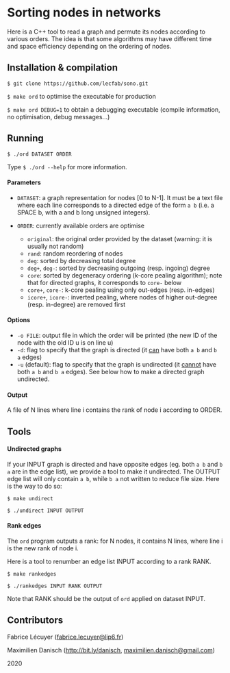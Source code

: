 # Sorting nodes in networks

Here is a C++ tool to read a graph and permute its nodes according to various orders. The idea is that some algorithms may have different time and space efficiency depending on the ordering of nodes.


## Installation & compilation
`$ git clone https://github.com/lecfab/sono.git`

`$ make ord` to optimise the executable for production

`$ make ord DEBUG=1` to obtain a debugging executable (compile information, no optimisation, debug messages...)

## Running

`$ ./ord DATASET ORDER`

Type `$ ./ord --help` for more information.


#### Parameters
-   `DATASET`: a graph representation for nodes [0 to N-1]. It must be a text file where each line corresponds to a directed edge of the form `a b` (i.e. a SPACE b, with a and b long unsigned integers).

-   `ORDER`: currently available orders are optimise

    -   `original`:   the original order provided by the dataset (warning: it is usually not random)
    -   `rand`: random reordering of nodes
    -   `deg`:  sorted by decreasing total degree
    -   `deg+`, `deg-`: sorted by decreasing outgoing (resp. ingoing) degree
    -   `core`: sorted by degeneracy ordering (k-core pealing algorithm); note that for directed graphs, it corresponds to `core-` below
    -   `core+`, `core-`: k-core pealing using only out-edges (resp. in-edges)
    -   `icore+`, `icore-`: inverted pealing, where nodes of higher out-degree (resp. in-degree) are removed first

#### Options
-   `-o FILE`: output file in which the order will be printed (the new ID of the node with the old ID u is on line u)
-   `-d`: flag to specify that the graph is directed (it <u>can</u> have both `a b` and `b a` edges)
-   `-u` (default): flag to specify that the graph is undirected (it <u>cannot</u> have both `a b` and `b a` edges). See below how to make a directed graph undirected.

#### Output
A file of N lines where line i contains the rank of node i according to ORDER.


## Tools
#### Undirected graphs
If your INPUT graph is directed and have opposite edges (eg. both `a b` and `b a` are in the edge list), we provide a tool to make it undirected. The OUTPUT edge list will only contain `a b`, while `b a` not written to reduce file size.
Here is the way to do so:

`$ make undirect`

`$ ./undirect INPUT OUTPUT`

#### Rank edges
The `ord` program outputs a rank: for N nodes, it contains N lines, where line i is the new rank of node i.

Here is a tool to renumber an edge list INPUT according to a rank RANK.

`$ make rankedges`

`$ ./rankedges INPUT RANK OUTPUT`

Note that RANK should be the output of `ord` applied on dataset INPUT.

## Contributors

Fabrice Lécuyer (fabrice.lecuyer@lip6.fr)

Maximilien Danisch (<http://bit.ly/danisch>, maximilien.danisch@gmail.com)

2020
